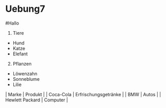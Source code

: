Uebung7
=======
#Hallo
1. Tiere
 * Hund
 * Katze
 * Elefant
2. Pflanzen
 * Löwenzahn
 * Sonneblume
 * Lilie

| Marke | Produkt | 
| Coca-Cola | Erfrischungsgetränke | 
| BMW | Autos | 
| Hewlett Packard | Computer | 


